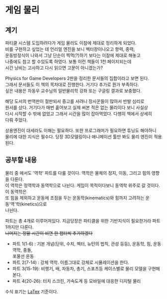 # 게임 물리

## 계기

파티클 시스템 도입하려다가 게임 물리도 이참에 제대로 정리하게 되었다.  
비를 구현하고 싶었는 데 언리얼 엔진을 보니 벡터장이나오고 항력, 중력,  
운동방정식이 나와서 그냥 단순이 찍먹(?)하기 보다는 이참에 제대로 해놓고  
나중에도 참고 할 수있도록 하였다. 보통 이런 책들이 1천 페이지되는데  
시간 낭비는 고사하고 다시 읽으면 고문이 아니겠는가?

Physics for Game Developers 2판을 정리한 문서들의 집합이라고 보면 된다.  
그래서 문서들도 이 책의 목차대로 진행한다. 거기다 추가로 뭔가 부족하다.  
 싶은 내용은 차동우 교수님의 일반물리학 강좌 또는 구글링 결과로 보충했다.

해당 도서의 번역판이 절판되서 중고를 사려니 장사꾼들이 많아서 반발 심리로  
원서를 샀다. 거기다가 매번 훝어보고 실제 써본 적은 없는 물리이다 보니 사실상  
다시 시작할 수 밖에 없었고 그래서 시간을 많이 잡아먹었다. 다행히 책에서 상세히  
다뤄 주었다.

상용엔진이 대세라도 이해는 필요하다. 또한 프로그래머가 필요하면 튜닝도 해야하니  
물리에 대한 지식은 필수다. 당장 3D모델링이나 애니메이션 툴만 봐도 물리 엔진이
적용된다.

## 공부할 내용

물리 중 에서도 '역학' 파트를 다룰 것이다. 역학은 물체의 정지, 이동, 그리고 힘의 영향을 다룬다.  
이 역학은 정역학과 동역학으로 나뉜다. 게임이 목적이다보니 동역학 위주로 갈 것이다. 이 동역학은  
또 힘을 제외하고 운동에 초점을 두는 운동학(kinematics)와 힘까지 고려하는 운동'역'학(kinetics)으로  
나뉜다.

파트는 총 4개로 이루어져있다. 지금당장은 파티클을 위한 기반지식이 필요한거라 파트1까지만 다룬다.  
~~나머지는 정말 시간이 비면 한 챕터씩 추가하겠다~~

- 파트 1(1-6) : 기본 개념(단위, 수치, 벡터, 뉴턴의 법칙, 관성 등등), 운동학, 힘, 운동역학, 충돌,  
  포물선 운동
- 파트 2(7-14) : 강체 역학. 이름그대로 강체로 시뮬레이션을 한다.
- 파트 3(15-19): 비행기, 배, 자동차, 총기, 스포츠등 케이스별로 물리 모델을 구현해본다.
- 파트 4(20-26): 터치 스크린, 가속도계 등 모바일에 대응한 디지털 물리

수식 표기는 [LaTex](https://en.wikibooks.org/wiki/LaTeX/Mathematics) 기준이다.
